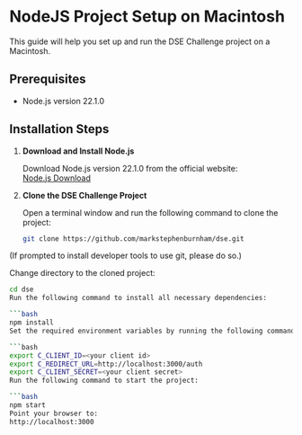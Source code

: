 # NodeJS Project Setup on Macintosh

This guide will help you set up and run the DSE Challenge project on a Macintosh.

## Prerequisites

- Node.js version 22.1.0

## Installation Steps

1. **Download and Install Node.js**

   Download Node.js version 22.1.0 from the official website:  
   [Node.js Download](https://nodejs.org/en/download)

2. **Clone the DSE Challenge Project**

   Open a terminal window and run the following command to clone the project:
   ```bash
   git clone https://github.com/markstephenburnham/dse.git
(If prompted to install developer tools to use git, please do so.)

Change directory to the cloned project:
   ```bash
   cd dse
Run the following command to install all necessary dependencies:

   ```bash
   npm install
Set the required environment variables by running the following commands:

   ```bash
   export C_CLIENT_ID=<your client id>
   export C_REDIRECT_URL=http://localhost:3000/auth
   export C_CLIENT_SECRET=<your client secret>
Run the following command to start the project:

   ```bash
   npm start
Point your browser to:
http://localhost:3000
